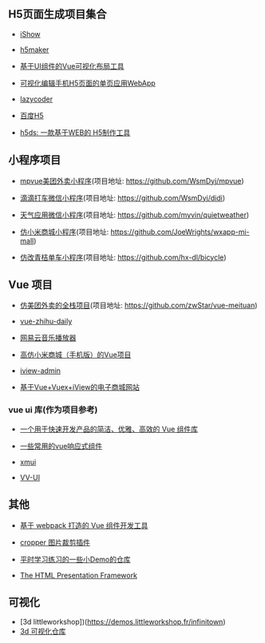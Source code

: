 ## H5页面生成项目集合

* [iShow](https://github.com/qiuyaofan/iShow)

* [h5maker](https://github.com/zhengguorong/h5maker)

* [基于UI组件的Vue可视化布局工具](https://github.com/jaweii/Vue-Layout)

* [可视化编辑手机H5页面的单页应用WebApp](https://github.com/answershuto/H5)

* [lazycoder](https://github.com/bison1994/lazycoder)

* [百度H5](https://h5.bce.baidu.com/)

* [h5ds: 一款基于WEB的 H5制作工具](https://github.com/h5ds/h5ds)

## 小程序项目

* [mpvue美团外卖小程序](https://juejin.im/post/5b3027cce51d4558c65216a9)(项目地址: https://github.com/WsmDyj/mpvue)

* [滴滴打车微信小程序](https://juejin.im/post/5b15ce94f265da6e29010554)(项目地址: https://github.com/WsmDyj/didi)

* [天气应用微信小程序](https://juejin.im/post/5b39bbcc5188252ce018c745)(项目地址: https://github.com/myvin/quietweather)

* [仿小米商城小程序](https://juejin.im/post/5b1cec3951882513e905998e)(项目地址: https://github.com/JoeWrights/wxapp-mi-mall)

* [仿改青桔单车小程序](https://juejin.im/post/5b1a104a5188257d9f24c7f9)(项目地址: https://github.com/hx-dl/bicycle)

## Vue 项目

* [仿美团外卖的全栈项目](https://juejin.im/post/5aca46e2f265da238c3af4ca)(项目地址: https://github.com/zwStar/vue-meituan)

* [vue-zhihu-daily](https://github.com/cccyb/vue-zhihu-daily)

* [网易云音乐播放器](https://github.com/IFmiss/vue-music)

* [高仿小米商城（手机版）的Vue项目](https://github.com/beautifulBoys/vue-XiaoMi-Shop)

* [iview-admin](https://github.com/iview/iview-admin)

* [基于Vue+Vuex+iView的电子商城网站](https://github.com/PowerDos/Mall-Vue)

### vue ui 库(作为项目参考)

* [一个用于快速开发产品的简洁、优雅、高效的 Vue 组件库](https://github.com/luojilab/radon-ui)

* [一些常用的vue响应式组件](https://github.com/MeituPhone/coo-vue)

* [xmui](https://github.com/monw3c/xmui)

* [VV-UI](https://github.com/VV-UI/VV-UI)

## 其他

* [基于 webpack 打造的 Vue 组件开发工具](https://github.com/mengdu/vue-component-devtool)

* [cropper 图片裁剪插件](https://github.com/fengyuanchen/cropper)

* [平时学习练习的一些小Demo的仓库](https://github.com/xluos/demo)

* [The HTML Presentation Framework](https://github.com/hakimel/reveal.js)

## 可视化
* [3d littleworkshop])(https://demos.littleworkshop.fr/infinitown)
* [3d 可视化仓库](http://www.uinnova.com/index)
